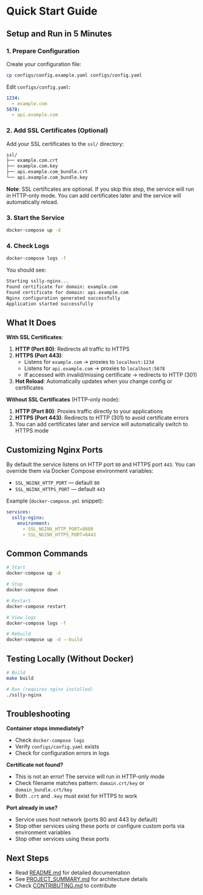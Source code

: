 # Quick Start Guide

## Setup and Run in 5 Minutes

### 1. Prepare Configuration

Create your configuration file:

```bash
cp configs/config.example.yaml configs/config.yaml
```

Edit `configs/config.yaml`:

```yaml
1234:
  - example.com
5678:
  - api.example.com
```

### 2. Add SSL Certificates (Optional)

Add your SSL certificates to the `ssl/` directory:

```bash
ssl/
├── example.com.crt
├── example.com.key
├── api.example.com_bundle.crt
└── api.example.com_bundle.key
```

**Note**: SSL certificates are optional. If you skip this step, the service will run in HTTP-only mode. You can add certificates later and the service will automatically reload.

### 3. Start the Service

```bash
docker-compose up -d
```

### 4. Check Logs

```bash
docker-compose logs -f
```

You should see:

```bash
Starting sslly-nginx...
Found certificate for domain: example.com
Found certificate for domain: api.example.com
Nginx configuration generated successfully
Application started successfully
```

## What It Does

**With SSL Certificates**:

1. **HTTP (Port 80)**: Redirects all traffic to HTTPS
2. **HTTPS (Port 443)**:
   - Listens for `example.com` → proxies to `localhost:1234`
   - Listens for `api.example.com` → proxies to `localhost:5678`
   - If accessed with invalid/missing certificate → redirects to HTTP (301)
3. **Hot Reload**: Automatically updates when you change config or certificates

**Without SSL Certificates** (HTTP-only mode):

1. **HTTP (Port 80)**: Proxies traffic directly to your applications
2. **HTTPS (Port 443)**: Redirects to HTTP (301) to avoid certificate errors
3. You can add certificates later and service will automatically switch to HTTPS mode

## Customizing Nginx Ports

By default the service listens on HTTP port `80` and HTTPS port `443`. You can override them via Docker Compose environment variables:

- `SSL_NGINX_HTTP_PORT` — default `80`
- `SSL_NGINX_HTTPS_PORT` — default `443`

Example (`docker-compose.yml` snippet):

```yaml
services:
  sslly-nginx:
    environment:
      - SSL_NGINX_HTTP_PORT=8080
      - SSL_NGINX_HTTPS_PORT=8443
```

## Common Commands

```bash
# Start
docker-compose up -d

# Stop
docker-compose down

# Restart
docker-compose restart

# View logs
docker-compose logs -f

# Rebuild
docker-compose up -d --build
```

## Testing Locally (Without Docker)

```bash
# Build
make build

# Run (requires nginx installed)
./sslly-nginx
```

## Troubleshooting

**Container stops immediately?**

- Check `docker-compose logs`
- Verify `configs/config.yaml` exists
- Check for configuration errors in logs

**Certificate not found?**

- This is not an error! The service will run in HTTP-only mode
- Check filename matches pattern: `domain.crt/key` or `domain_bundle.crt/key`
- Both `.crt` and `.key` must exist for HTTPS to work

**Port already in use?**

- Service uses host network (ports 80 and 443 by default)
- Stop other services using these ports or configure custom ports via environment variables
- Stop other services using these ports

## Next Steps

- Read [README.md](README.md) for detailed documentation
- See [PROJECT_SUMMARY.md](PROJECT_SUMMARY.md) for architecture details
- Check [CONTRIBUTING.md](CONTRIBUTING.md) to contribute
